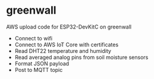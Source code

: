 # greenwall

AWS upload code for ESP32-DevKitC on greenwall

* Connect to wifi
* Connect to AWS IoT Core with certificates
* Read DHT22 temperature and humidity
* Read averaged analog pins from soil moisture sensors
* Format JSON payload
* Post to MQTT topic
